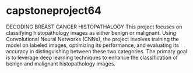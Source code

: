 # capstoneproject64
DECODING BREAST CANCER HISTOPATHALOGY
This project focuses on classifying histopathology images as either benign or malignant. Using Convolutional Neural Networks (CNNs), the project involves training the model on labeled images, optimizing its performance, and evaluating its accuracy in distinguishing between these two categories. The primary goal is to leverage deep learning techniques to enhance the classification of benign and malignant histopathology images.
